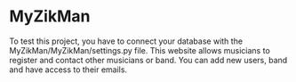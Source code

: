 # MyZikMan
To test this project, you have to connect your database with the MyZikMan/MyZikMan/settings.py file.
This website allows musicians to register and contact other musicians or band.
You can add new users, band and have access to their emails.
